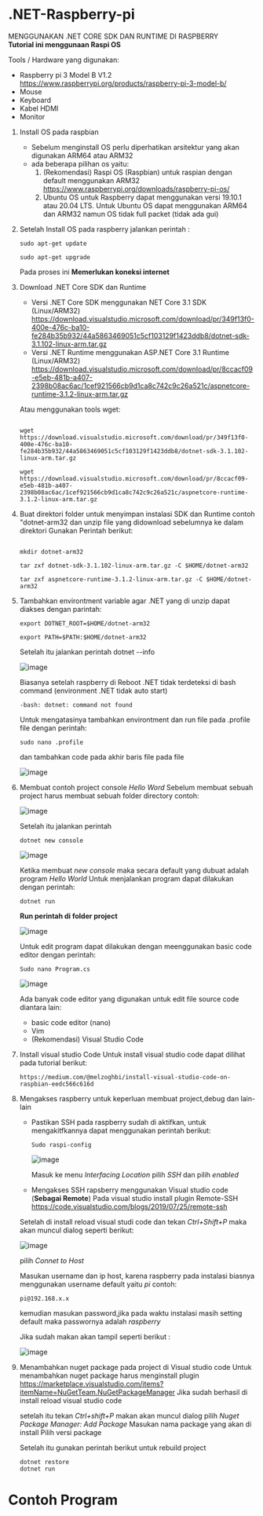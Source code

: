 # .NET-Raspberry-pi
MENGGUNAKAN .NET CORE SDK DAN RUNTIME DI RASPBERRY  
**Tutorial ini menggunaan Raspi OS**

Tools / Hardware yang digunakan: 
- Raspberry pi 3 Model B V1.2 https://www.raspberrypi.org/products/raspberry-pi-3-model-b/
- Mouse
- Keyboard
- Kabel HDMI 
- Monitor

1. Install OS pada raspbian 
    - Sebelum menginstall OS perlu diperhatikan arsitektur yang akan digunakan ARM64 atau ARM32
    - ada beberapa pilihan os yaitu:
      1. (Rekomendasi) Raspi OS (Raspbian) untuk raspian dengan default menggunakan ARM32                     https://www.raspberrypi.org/downloads/raspberry-pi-os/
      2. Ubuntu OS untuk Raspberry dapat menggunakan versi 19.10.1 atau 20.04 LTS. Untuk Ubuntu OS dapat menggunakan ARM64 dan ARM32 namun OS tidak full packet (tidak ada gui)
      
2. Setelah Install OS pada raspberry jalankan perintah :

    ```
    sudo apt-get update
   
    sudo apt-get upgrade
    ```

   Pada proses ini **Memerlukan koneksi internet**
 
3. Download .NET Core  SDK dan Runtime
    - Versi .NET Core SDK menggunakan NET Core 3.1 SDK (Linux/ARM32) https://download.visualstudio.microsoft.com/download/pr/349f13f0-400e-476c-ba10-fe284b35b932/44a5863469051c5cf103129f1423ddb8/dotnet-sdk-3.1.102-linux-arm.tar.gz
    - Versi .NET Runtime menggunakan ASP.NET Core 3.1 Runtime (Linux/ARM32) https://download.visualstudio.microsoft.com/download/pr/8ccacf09-e5eb-481b-a407-2398b08ac6ac/1cef921566cb9d1ca8c742c9c26a521c/aspnetcore-runtime-3.1.2-linux-arm.tar.gz
  
   Atau menggunakan tools wget:
   ```
   
   wget https://download.visualstudio.microsoft.com/download/pr/349f13f0-400e-476c-ba10-fe284b35b932/44a5863469051c5cf103129f1423ddb8/dotnet-sdk-3.1.102-linux-arm.tar.gz
   
   wget https://download.visualstudio.microsoft.com/download/pr/8ccacf09-e5eb-481b-a407-2398b08ac6ac/1cef921566cb9d1ca8c742c9c26a521c/aspnetcore-runtime-3.1.2-linux-arm.tar.gz
   ```
   
 4. Buat direktori folder untuk menyimpan instalasi SDK dan Runtime contoh "dotnet-arm32 dan unzip file yang didownload sebelumnya ke dalam direktori
    Gunakan Perintah berikut:
    ```
 
    mkdir dotnet-arm32

    tar zxf dotnet-sdk-3.1.102-linux-arm.tar.gz -C $HOME/dotnet-arm32
    
    tar zxf aspnetcore-runtime-3.1.2-linux-arm.tar.gz -C $HOME/dotnet-arm32
    ```
  

  5. Tambahkan environtment variable agar .NET yang di unzip dapat diakses dengan parintah:
  
     ```
     export DOTNET_ROOT=$HOME/dotnet-arm32
     
     export PATH=$PATH:$HOME/dotnet-arm32
     ```
     
     Setelah itu jalankan perintah dotnet --info
     
     ![image](https://user-images.githubusercontent.com/18458955/84618404-53414700-aefc-11ea-98ef-218510f975bb.png)

     
     Biasanya setelah raspberry di Reboot  .NET tidak terdeteksi di bash command (environment .NET tidak auto start)
     ```
     -bash: dotnet: command not found
     ```
     
     Untuk mengatasinya tambahkan environtment dan run file pada .profile file dengan perintah:
     ```
     sudo nano .profile
     ```
     dan tambahkan code pada akhir baris file pada file 
     
     ![image](https://user-images.githubusercontent.com/18458955/84618346-183f1380-aefc-11ea-9f33-3719ed4210c7.png)
     
   6. Membuat contoh project console  *Hello Word* 
      Sebelum membuat sebuah project harus membuat sebuah folder directory contoh: 
      
      
      
      ![image](https://user-images.githubusercontent.com/18458955/84619496-70c3e000-aeff-11ea-80c8-f686aa76d0a3.png)
      
      Setelah itu jalankan perintah 
      ```
      dotnet new console
      ```
      
      
      
      ![image](https://user-images.githubusercontent.com/18458955/84619671-f5aef980-aeff-11ea-8f5b-32d37dda61e3.png)
      
      
      
      Ketika membuat *new console* maka secara default yang dubuat adalah program *Hello World*
      Untuk menjalankan program dapat dilakukan dengan perintah:
      ```
      dotnet run
      ```
      
      **Run perintah di folder project**
      
      
      
      ![image](https://user-images.githubusercontent.com/18458955/84619943-d2d11500-af00-11ea-98e9-0aff609853ae.png)
      
      
      Untuk edit program dapat dilakukan dengan meenggunakan basic code editor dengan perintah:
      ```
      Sudo nano Program.cs
      ```
      
      ![image](https://user-images.githubusercontent.com/18458955/84620155-6571b400-af01-11ea-960b-9095cc2c3049.png)
      
      Ada banyak code editor yang digunakan untuk edit file source code diantara lain:
      - basic code editor (nano)
      - Vim
      - (Rekomendasi) Visual Studio Code
      
      
   7. Install visual studio Code 
      Untuk install visual studio code dapat dilihat pada tutorial berikut:
      ```
      https://medium.com/@melzoghbi/install-visual-studio-code-on-raspbian-eedc566c616d
      
      ```
      
   8. Mengakses raspberry untuk keperluan membuat project,debug dan lain-lain
        - Pastikan SSH pada raspberry sudah di aktifkan, untuk mengakitfkannya dapat menggunakan perintah berikut:
          ```
          Sudo raspi-config
          ```
          
          
          ![image](https://user-images.githubusercontent.com/18458955/84622743-f0ee4380-af07-11ea-8892-7a6572ebf7e2.png)
          
          Masuk ke menu *Interfacing Location* pilih *SSH* dan pilih *enabled*
          
         - Mengakses SSH rapsberry menggunakan Visual studio code (**Sebagai Remote**)
         Pada visual studio install plugin Remote-SSH https://code.visualstudio.com/blogs/2019/07/25/remote-ssh
         
         Setelah di install reload visual studi code dan tekan *Ctrl+Shift+P* maka akan muncul dialog seperti berikut:
         
         ![image](https://user-images.githubusercontent.com/18458955/84623253-1465be00-af09-11ea-973a-e58882b58499.png)
         
         pilih *Connet to Host*
         
         Masukan username dan ip host, karena raspberry pada instalasi biasnya menggunakan username default yaitu *pi* contoh:
         ```
         pi@192.168.x.x
         ```
         
         kemudian masukan password,jika pada waktu instalasi masih setting default maka passwornya adalah *raspberry*
         
         Jika sudah makan akan tampil seperti berikut :
         
         ![image](https://user-images.githubusercontent.com/18458955/84623716-0fedd500-af0a-11ea-989a-175869902b0b.png)
         
   9. Menambahkan nuget package pada project di Visual studio code
      Untuk menambahkan nuget package harus menginstall plugin https://marketplace.visualstudio.com/items?itemName=NuGetTeam.NuGetPackageManager
      Jika sudah berhasil di install reload visual studio code
      
      setelah itu tekan *Ctrl+shift+P* makan akan muncul dialog pilih *Nuget Package Manager: Add Package*
      Masukan nama package yang akan di install
      Pilih versi package
      
      Setelah itu gunakan perintah berikut untuk rebuild project
      ```
      dotnet restore
      dotnet run
      ```
      
      
         
         
# **Contoh Program**

         
          


      
      
      

      
     



      

